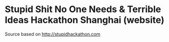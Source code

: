 Stupid Shit No One Needs & Terrible Ideas Hackathon Shanghai (website)
===============

Source based on http://stupidhackathon.com
